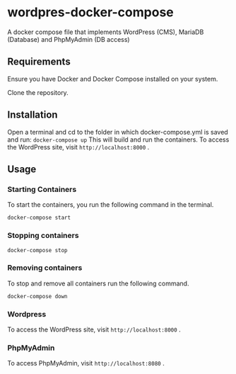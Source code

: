 # wordpres-docker-compose
A docker compose file that implements WordPress (CMS), MariaDB (Database) and PhpMyAdmin (DB access)

## Requirements
Ensure you have Docker and Docker Compose installed on your system.

Clone the repository.

## Installation
Open a terminal and cd to the folder in which docker-compose.yml is saved and run:
`docker-compose up`
This will build and run the containers. To access the WordPress site, visit `http://localhost:8000` .

## Usage
### Starting Containers
To start the containers, you run the following command in the terminal.

`docker-compose start`

### Stopping containers

`docker-compose stop`

### Removing containers
To stop and remove all containers run the following command.

`docker-compose down`

### Wordpress
To access the WordPress site, visit `http://localhost:8000` .

### PhpMyAdmin
To access PhpMyAdmin, visit `http://localhost:8080` .
